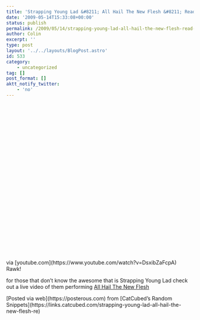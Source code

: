 ```yaml
---
title: 'Strapping Young Lad &#8211; All Hail The New Flesh &#8211; Read by Death Metal Jean'
date: '2009-05-14T15:33:08+00:00'
status: publish
permalink: /2009/05/14/strapping-young-lad-all-hail-the-new-flesh-read-by-death-metal-jean
author: Colin
excerpt: ''
type: post
layout: '../../layouts/BlogPost.astro'
id: 533
category:
    - uncategorized
tag: []
post_format: []
aktt_notify_twitter:
    - 'no'
---
```

<div> <object height="417" width="500"><param name="movie" value="https://www.youtube.com/v/DsxibZaFcpA&hl=en&fs=1&ap=%2526fmt%3D18"></param><param name="wmode" value="window"></param><param name="allowFullScreen" value="true"></param><param name="allowscriptaccess" value="always"></param><embed allowfullscreen="true" allowscriptaccess="always" height="417" src="https://www.youtube.com/v/DsxibZaFcpA&hl=en&fs=1&ap=%2526fmt%3D18" type="application/x-shockwave-flash" width="500" wmode="window"></embed></object><div class="posterous_quote_citation">via [youtube.com](https://www.youtube.com/watch?v=DsxibZaFcpA)</div>Rawk!

for those that don’t know the awesome that is Strapping Young Lad check out a live video of them performing [All Hail The New Flesh](https://bit.ly/TnKul)

</div> [Posted via web](https://posterous.com) from [CatCubed’s Random Snippets](https://links.catcubed.com/strapping-young-lad-all-hail-the-new-flesh-re)
